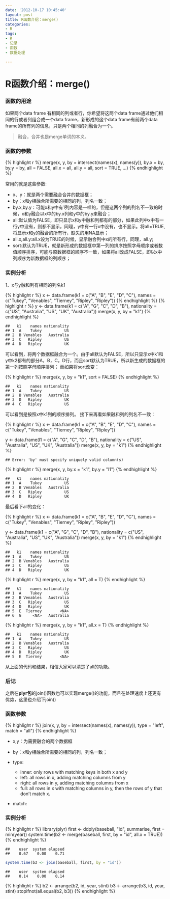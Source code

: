 ```yaml
---
date: '2012-10-17 10:45:40'
layout: post
title: R函数介绍：merge()
categories:
- R
tags:
- R
- 记录
- 函数
- 数据处理

---
```


R函数介绍：merge()
========================================================

### 函数的用途
如果两个data frame 有相同的列或者行，你希望将这两个data frame通过他们相同的行或者列组合成一个data frame，新形成的这个data frame有前两个data frame的所有列的信息，只是两个相同的列融合为一个。
> 融合，合并也是merge单词的本义。


### 函数的参数

{% highlight r %}
merge(x, y, by = intersect(names(x), names(y)), by.x = by, by.y = by, all = FALSE, 
    all.x = all, all.y = all, sort = TRUE, ...)
{% endhighlight %}

常用的就是这些参数:
* x、y：就是两个需要融合合并的数据框；
* by：x和y相融合所需要的相同的列，列名一致；
* by.x,by.y：可能x和y中有1列内容是一样的，但是这两个列的列名不一致的时候，x和y融合以x中的by.x列和y中的by.y来融合；
* all:默认值为FALSE，即只显示x和y中融和列都有的部分，如果此列中x中有一行y中没有，则都不显示，同理，y中有一行x中没有，也不显示。将all=TRUE,将显示x和y的融合的所有行，缺失的用NA显示；
* all.x,all.y:all.x设为TRUE的时候，显示融合列中x的所有行，同理，all.y;
* sort:默认为TRUE，就是新形成的数据框中第一列的排序按照字母顺序或者数值顺序排序，可能与原数据框的顺序不一致，如果将all改成FALSE，即以x中列顺序为新数据框的列顺序；

### 实例分析
1、x与y融和列有相同的列名k1

{% highlight r %}
x <- data.frame(k1 = c("A", "B", "E", "D", "C"), names = c("Tukey", "Venables", 
    "Tierney", "Ripley", "Ripley"))
{% endhighlight %}
{% highlight r %}
y <- data.frame(k1 = c("A", "G", "C", "D", "B"), nationality = c("US", "Australia", 
    "US", "UK", "Australia"))
merge(x, y, by = "k1")
{% endhighlight %}

```
##   k1    names nationality
## 1  A    Tukey          US
## 2  B Venables   Australia
## 3  C   Ripley          US
## 4  D   Ripley          UK
```

可以看到，将两个数据框融合为一个。由于all默认为FALSE，所以只显示x中k1和y中k2都有的部分A，B，C，D行，而且sort默认为TRUE，所以新生成的数据框的第一列按照字母顺序排列；
而如果将sort改变：

{% highlight r %}
merge(x, y, by = "k1", sort = FALSE)
{% endhighlight %}

```
##   k1    names nationality
## 1  A    Tukey          US
## 2  B Venables   Australia
## 3  D   Ripley          UK
## 4  C   Ripley          US
```

可以看到是按照x中k1列的顺序排列。
接下来再看如果融和列的列名不一致：

{% highlight r %}
x <- data.frame(k1 = c("A", "B", "E", "D", "C"), names = c("Tukey", "Venables", 
    "Tierney", "Ripley", "Ripley"))

y <- data.frame(l1 = c("A", "G", "C", "D", "B"), nationality = c("US", "Australia", 
    "US", "UK", "Australia"))
merge(x, y, by = "k1")
{% endhighlight %}

```
## Error: 'by' must specify uniquely valid column(s)
```

{% highlight r %}
merge(x, y, by.x = "k1", by.y = "l1")
{% endhighlight %}

```
##   k1    names nationality
## 1  A    Tukey          US
## 2  B Venables   Australia
## 3  C   Ripley          US
## 4  D   Ripley          UK
```


最后看下all的变化：

{% highlight r %}
x <- data.frame(k1 = c("A", "B", "E", "D", "C"), names = c("Tukey", "Venables", 
    "Tierney", "Ripley", "Ripley"))

y <- data.frame(k1 = c("A", "G", "C", "D", "B"), nationality = c("US", "Australia", 
    "US", "UK", "Australia"))
merge(x, y, by = "k1")
{% endhighlight %}

```
##   k1    names nationality
## 1  A    Tukey          US
## 2  B Venables   Australia
## 3  C   Ripley          US
## 4  D   Ripley          UK
```

{% highlight r %}
merge(x, y, by = "k1", all = T)
{% endhighlight %}

```
##   k1    names nationality
## 1  A    Tukey          US
## 2  B Venables   Australia
## 3  C   Ripley          US
## 4  D   Ripley          UK
## 5  E  Tierney        <NA>
## 6  G     <NA>   Australia
```

{% highlight r %}
merge(x, y, by = "k1", all.x = T)
{% endhighlight %}

```
##   k1    names nationality
## 1  A    Tukey          US
## 2  B Venables   Australia
## 3  C   Ripley          US
## 4  D   Ripley          UK
## 5  E  Tierney        <NA>
```

从上面的代码和结果，相信大家可以清楚了all的功能。

### 后记
之后在**plyr包**的join()函数也可以实现merge()的功能，而且在处理速度上还更有优势，这里也介绍下join()

### 函数参数

{% highlight r %}
join(x, y, by = intersect(names(x), names(y)), type = "left", match = "all")
{% endhighlight %}

* x,y：为需要融合的两个数据框
* by：x和y相融合所需要的相同的列，列名一致；
* type:
  * inner: only rows with matching keys in both x and y
  * left: all rows in x, adding matching columns from y
  * right: all rows in y, adding matching columns from x
  * full: all rows in x with matching columns in y, then the rows of y that don’t match x.

* match:

### 实例分析


{% highlight r %}
library(plyr)
first <- ddply(baseball, "id", summarise, first = min(year))
system.time(b2 <- merge(baseball, first, by = "id", all.x = TRUE))
{% endhighlight %}

```
##    user  system elapsed 
##    0.67    0.00    0.71
```

```r
system.time(b3 <- join(baseball, first, by = "id"))
```

```
##    user  system elapsed 
##    0.14    0.00    0.14
```

{% highlight r %}
b2 <- arrange(b2, id, year, stint)
b3 <- arrange(b3, id, year, stint)
stopifnot(all.equal(b2, b3))
{% endhighlight %}

